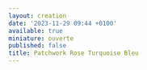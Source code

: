 ```yaml
---
layout: creation
date: '2023-11-29 09:44 +0100'
available: true
miniature: ouverte
published: false
title: Patchwork Rose Turquoise Bleu
---
```


